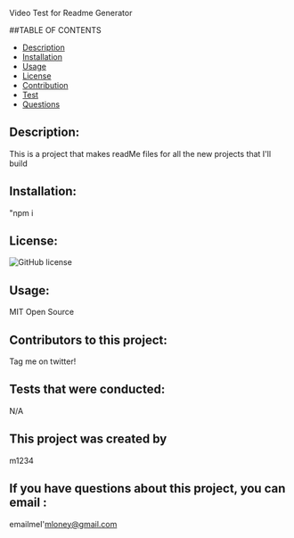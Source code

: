
Video Test for Readme Generator



##TABLE OF CONTENTS

* [Description](#description)
* [Installation](#installation)
* [Usage](#usage)
* [License](#license)
* [Contribution](#contribution)
* [Test](#test)
* [Questions](#questions)

## Description:

This is a project that makes readMe files for all the new projects that I'll build

## Installation: 

"npm i

## License:

![GitHub license](https://img.shields.io/badge/license-MIT-blue.svg)




## Usage:

MIT Open Source


## Contributors to this project:

Tag me on twitter!


## Tests that were conducted:

N/A


## This project was created by 

m1234


## If you have questions about this project, you can email :

emailmeI'mloney@gmail.com



